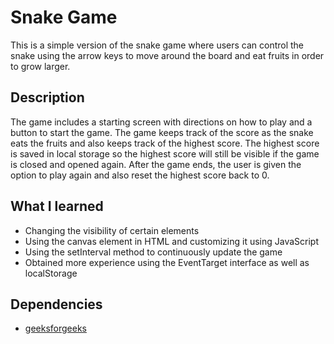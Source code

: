 # Snake Game
This is a simple version of the snake game where users can control the snake using the arrow keys to move around the board and eat fruits in order to grow larger.
## Description
The game includes a starting screen with directions on how to play and a button to start the game. The game keeps track of the score as the snake eats the fruits and also keeps track of the highest score. The highest score is saved in local storage so the highest score will still be visible if the game is closed and opened again. After the game ends, the user is given the option to play again and also reset the highest score back to 0.
## What I learned
* Changing the visibility of certain elements
* Using the canvas element in HTML and customizing it using JavaScript
* Using the setInterval method to continuously update the game
* Obtained more experience using the EventTarget interface as well as localStorage
## Dependencies
* [geeksforgeeks](https://www.geeksforgeeks.org/create-a-snake-game-using-html-css-and-javascript/)
